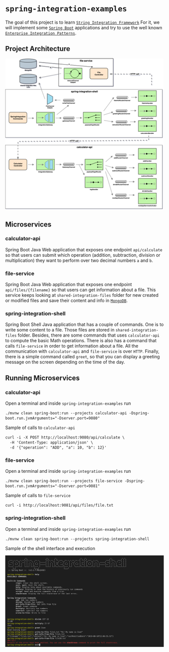 # `spring-integration-examples`

The goal of this project is to learn [`String Integration Framework`](https://docs.spring.io/spring-integration/reference/html/index.html)
For it, we will implement some [`Spring Boot`](https://spring.io/projects/spring-boot) applications and try to use the
well known [`Enterprise Integration Patterns`](https://www.enterpriseintegrationpatterns.com/patterns/messaging/toc.html). 

## Project Architecture

![project-diagram](images/project-diagram.png)

## Microservices

### calculator-api

Spring Boot Java Web application that exposes one endpoint `api/calculate` so that users can submit which operation
(addition, subtraction, division or multiplication) they want to perform over two decimal numbers `a` and `b`.

### file-service

Spring Boot Java Web application that exposes one endpoint `api/files/{filename}` so that users can get information
about a file. This service keeps looking at `shared-integration-files` folder for new created or modified files and
save their content and info in [`MongoDB`](https://www.mongodb.com/).

### spring-integration-shell

Spring Boot Shell Java application that has a couple of commands. One is to write some content to a file. Those files are
stored in `shared-integration-files` folder. Besides, there are some commands that uses `calculator-api` to compute the
basic Math operations. There is also has a command that calls `file-service` in order to get information about a file.
All the communication with `calculator-api` and `file-service` is over `HTTP`. Finally, there is a simple command called
`greet`, so that you can display a greeting message on the screen depending on the time of the day.

## Running Microservices

### calculator-api

Open a terminal and inside `spring-integration-examples` run
```
./mvnw clean spring-boot:run --projects calculator-api -Dspring-boot.run.jvmArguments="-Dserver.port=9080"
```

Sample of calls to `calculator-api`
```
curl -i -X POST http://localhost:9080/api/calculate \
  -H 'Content-Type: application/json' \
  -d '{"operation": "ADD", "a": 10, "b": 12}'
```

### file-service

Open a terminal and inside `spring-integration-examples` run
```
./mvnw clean spring-boot:run --projects file-service -Dspring-boot.run.jvmArguments="-Dserver.port=9081"
```

Sample of calls to `file-service`
```
curl -i http://localhost:9081/api/files/file.txt
```

### spring-integration-shell

Open a terminal and inside `spring-integration-examples` run
```
./mvnw clean spring-boot:run --projects spring-integration-shell
```

Sample of the shell interface and execution

![project-diagram](images/spring-integration-shell.png)